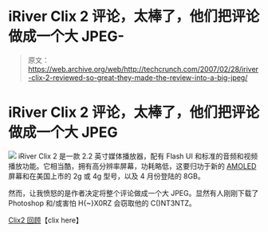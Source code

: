 # iRiver Clix 2 评论，太棒了，他们把评论做成一个大 JPEG-

> 原文：<https://web.archive.org/web/http://techcrunch.com/2007/02/28/iriver-clix-2-reviewed-so-great-they-made-the-review-into-a-big-jpeg/>

# iRiver Clix 2 评论，太棒了，他们把评论做成一个大 JPEG

![](img/4cfd447742062c5230990e357d8be690.png)
iRiver Clix 2 是一款 2.2 英寸媒体播放器，配有 Flash UI 和标准的音频和视频播放功能。它相当酷，拥有高分辨率屏幕，功耗略低，这要归功于新的 [AMOLED](https://web.archive.org/web/20210307130830/http://amoled.samsungsdi.com/) 屏幕和在美国上市的 2g 或 4g 型号，以及 4 月份登陆的 8GB。

然而，让我愤怒的是作者决定将整个评论做成一个大 JPEG。显然有人刚刚下载了 Photoshop 和/或害怕 H{~}X0RZ 会窃取他的 C()NT3NTZ。

[Clix2 回顾](https://web.archive.org/web/20210307130830/http://www.clixhere.net/blogicles/showentry.php?e=10)【clix here】